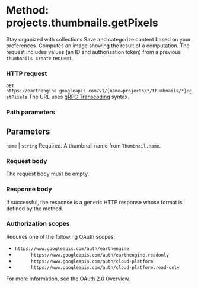  
#  Method: projects.thumbnails.getPixels 
Stay organized with collections  Save and categorize content based on your preferences. 
Computes an image showing the result of a computation. The request includes values (an ID and authorisation token) from a previous `thumbnails.create` request.
### HTTP request
`GET https://earthengine.googleapis.com/v1/{name=projects/*/thumbnails/*}:getPixels`
The URL uses [gRPC Transcoding](https://google.aip.dev/127) syntax.
### Path parameters
Parameters  
---  
`name` |  `string` Required. A thumbnail name from `Thumbnail.name`.  
### Request body
The request body must be empty.
### Response body
If successful, the response is a generic HTTP response whose format is defined by the method.
### Authorization scopes
Requires one of the following OAuth scopes:
  * `https://www.googleapis.com/auth/earthengine`
  * `      https://www.googleapis.com/auth/earthengine.readonly`
  * `      https://www.googleapis.com/auth/cloud-platform`
  * `      https://www.googleapis.com/auth/cloud-platform.read-only`


For more information, see the [OAuth 2.0 Overview](https://developers.google.com/identity/protocols/OAuth2).
